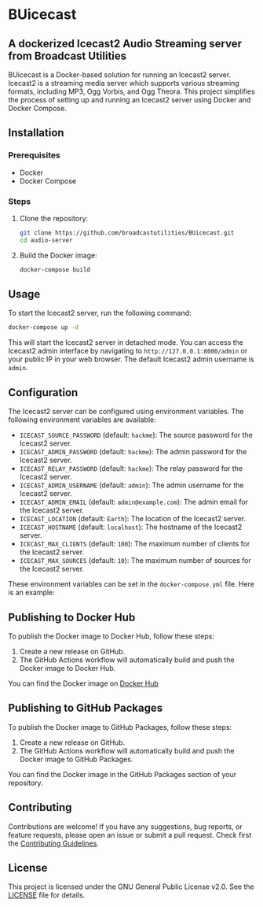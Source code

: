 # BUicecast
## A dockerized Icecast2 Audio Streaming server from Broadcast Utilities

BUicecast is a Docker-based solution for running an Icecast2 server. Icecast2 is a streaming media server which supports various streaming formats, including MP3, Ogg Vorbis, and Ogg Theora. This project simplifies the process of setting up and running an Icecast2 server using Docker and Docker Compose.

## Installation

### Prerequisites

- Docker
- Docker Compose

### Steps

1. Clone the repository:

   ```sh
   git clone https://github.com/broadcastutilities/BUicecast.git
   cd audio-server
   ```

2. Build the Docker image:

   ```sh
   docker-compose build
   ```

## Usage

To start the Icecast2 server, run the following command:

```sh
docker-compose up -d
```

This will start the Icecast2 server in detached mode. You can access the Icecast2 admin interface by navigating to `http://127.0.0.1:8000/admin` or your public IP in your web browser. The default Icecast2 admin username is `admin`.

## Configuration

The Icecast2 server can be configured using environment variables. The following environment variables are available:

- `ICECAST_SOURCE_PASSWORD` (default: `hackme`): The source password for the Icecast2 server.
- `ICECAST_ADMIN_PASSWORD` (default: `hackme`): The admin password for the Icecast2 server.
- `ICECAST_RELAY_PASSWORD` (default: `hackme`): The relay password for the Icecast2 server.
- `ICECAST_ADMIN_USERNAME` (default: `admin`): The admin username for the Icecast2 server.
- `ICECAST_ADMIN_EMAIL` (default: `admin@example.com`): The admin email for the Icecast2 server.
- `ICECAST_LOCATION` (default: `Earth`): The location of the Icecast2 server.
- `ICECAST_HOSTNAME` (default: `localhost`): The hostname of the Icecast2 server.
- `ICECAST_MAX_CLIENTS` (default: `100`): The maximum number of clients for the Icecast2 server.
- `ICECAST_MAX_SOURCES` (default: `10`): The maximum number of sources for the Icecast2 server.

These environment variables can be set in the `docker-compose.yml` file. Here is an example:

## Publishing to Docker Hub

To publish the Docker image to Docker Hub, follow these steps:

1. Create a new release on GitHub.
2. The GitHub Actions workflow will automatically build and push the Docker image to Docker Hub.

You can find the Docker image on [Docker Hub](https://hub.docker.com/r/broadcastutilities/buicecast)


## Publishing to GitHub Packages

To publish the Docker image to GitHub Packages, follow these steps:

1. Create a new release on GitHub.
2. The GitHub Actions workflow will automatically build and push the Docker image to GitHub Packages.

You can find the Docker image in the GitHub Packages section of your repository.

## Contributing

Contributions are welcome! If you have any suggestions, bug reports, or feature requests, please open an issue or submit a pull request. Check first the [Contributing Guidelines](CONTRIBUTING.md).

## License

This project is licensed under the GNU General Public License v2.0. See the [LICENSE](LICENSE) file for details.
